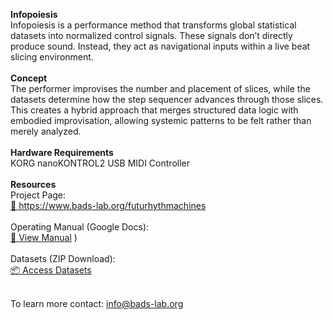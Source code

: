 <b>Infopoiesis</b>
<br>
Infopoiesis is a performance method that transforms global statistical datasets into normalized control signals.
These signals don’t directly produce sound. Instead, they act as navigational inputs within a live beat slicing environment.
<br><br>
<b>Concept</b>
<br>
The performer improvises the number and placement of slices, while the datasets determine how the step sequencer advances through those slices.
This creates a hybrid approach that merges structured data logic with embodied improvisation, allowing systemic patterns to be felt rather than merely analyzed.
<br><br>
<b>Hardware Requirements</b>
<br>
KORG nanoKONTROL2 USB MIDI Controller
<br><br>
<b>Resources</b>
<br>
Project Page:<br>
[🔗 https://www.bads-lab.org/futurhythmachines
](https://www.bads-lab.org/futurhythmachines
)<br><br>
Operating Manual (Google Docs):<br>
[📘 View Manual](https://docs.google.com/document/d/1O5DnZDNTZPGOdBN0rHf4UbPBdVd-vhwuQEXrHC7J6io/edit?usp=sharing)
)<br><br>
Datasets (ZIP Download):<br>
[📦 Access Datasets
](https://drive.google.com/file/d/1-78BqdH7NDD_A1XBYVdwgC4svntEMYns/view?usp=sharing
)<br><br>

To learn more contact: info@bads-lab.org
